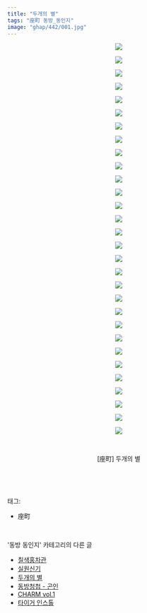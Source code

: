 ```yaml
---
title: "두개의 별"
tags: "座町 동방_동인지"
image: "ghap/442/001.jpg"
---
```

<div class="article">
<p style="text-align: center; clear: none; float: none;"><img src="{{ site.nasurl }}/ghap/442/001.jpg"/></p>
<p style="text-align: center; clear: none; float: none;"><img src="{{ site.nasurl }}/ghap/442/002.jpg"/></p>
<p style="text-align: center; clear: none; float: none;"><img src="{{ site.nasurl }}/ghap/442/003.jpg"/></p>
<p style="text-align: center; clear: none; float: none;"><img src="{{ site.nasurl }}/ghap/442/004.jpg"/></p>
<p style="text-align: center; clear: none; float: none;"><img src="{{ site.nasurl }}/ghap/442/005.jpg"/></p>
<p style="text-align: center; clear: none; float: none;"><img src="{{ site.nasurl }}/ghap/442/006.jpg"/></p>
<p style="text-align: center; clear: none; float: none;"><img src="{{ site.nasurl }}/ghap/442/007.jpg"/></p>
<p style="text-align: center; clear: none; float: none;"><img src="{{ site.nasurl }}/ghap/442/008.jpg"/></p>
<p style="text-align: center; clear: none; float: none;"><img src="{{ site.nasurl }}/ghap/442/009.jpg"/></p>
<p style="text-align: center; clear: none; float: none;"><img src="{{ site.nasurl }}/ghap/442/010.jpg"/></p>
<p style="text-align: center; clear: none; float: none;"><img src="{{ site.nasurl }}/ghap/442/011.jpg"/></p>
<p style="text-align: center; clear: none; float: none;"><img src="{{ site.nasurl }}/ghap/442/012.jpg"/></p>
<p style="text-align: center; clear: none; float: none;"><img src="{{ site.nasurl }}/ghap/442/013.jpg"/></p>
<p style="text-align: center; clear: none; float: none;"><img src="{{ site.nasurl }}/ghap/442/014.jpg"/></p>
<p style="text-align: center; clear: none; float: none;"><img src="{{ site.nasurl }}/ghap/442/015.jpg"/></p>
<p style="text-align: center; clear: none; float: none;"><img src="{{ site.nasurl }}/ghap/442/016.jpg"/></p>
<p style="text-align: center; clear: none; float: none;"><img src="{{ site.nasurl }}/ghap/442/017.jpg"/></p>
<p style="text-align: center; clear: none; float: none;"><img src="{{ site.nasurl }}/ghap/442/018.jpg"/></p>
<p style="text-align: center; clear: none; float: none;"><img src="{{ site.nasurl }}/ghap/442/019.jpg"/></p>
<p style="text-align: center; clear: none; float: none;"><img src="{{ site.nasurl }}/ghap/442/020.jpg"/></p>
<p style="text-align: center; clear: none; float: none;"><img src="{{ site.nasurl }}/ghap/442/021.jpg"/></p>
<p style="text-align: center; clear: none; float: none;"><img src="{{ site.nasurl }}/ghap/442/022.jpg"/></p>
<p style="text-align: center; clear: none; float: none;"><img src="{{ site.nasurl }}/ghap/442/023.jpg"/></p>
<p style="text-align: center; clear: none; float: none;"><img src="{{ site.nasurl }}/ghap/442/024.jpg"/></p>
<p style="text-align: center; clear: none; float: none;"><img src="{{ site.nasurl }}/ghap/442/025.jpg"/></p>
<p style="text-align: center; clear: none; float: none;"><img src="{{ site.nasurl }}/ghap/442/026.jpg"/></p>
<p style="text-align: center; clear: none; float: none;"><img src="{{ site.nasurl }}/ghap/442/027.jpg"/></p>
<p style="text-align: center; clear: none; float: none;"><img src="{{ site.nasurl }}/ghap/442/028.jpg"/></p>
<p style="text-align: center; clear: none; float: none;"><img src="{{ site.nasurl }}/ghap/442/029.jpg"/></p>
<p style="text-align: center; clear: none; float: none;"><img src="{{ site.nasurl }}/ghap/442/030.jpg"/></p>
<p style="text-align: center; clear: none; float: none;"><br/></p>
<p style="text-align: center; clear: none; float: none;">[座町] 두개의 별</p>
<p><br/></p>
</div><br/>
<div class="tagTrail">
<p>태그: </p>
<ul>
<li>座町</li>
</ul>
</div><br/>
<div class="another">
<p>'동방 동인지' 카테고리의 다른 글</p>
<ul>
<li><a href="/2016-06-21-ghap_444">칠색홍차관</a></li>
<li><a href="/2016-06-21-ghap_443">실원신기</a></li>
<li><a href="/2016-06-21-ghap_442">두개의 별</a></li>
<li><a href="/2016-06-21-ghap_441">동방청첩 - 곤인</a></li>
<li><a href="/2016-06-21-ghap_440">CHARM vol.1</a></li>
<li><a href="/2016-06-21-ghap_439">타이거 인스톨</a></li>
</ul>
</div><br/>
<div class="cb_module cb_fluid">
<div class="cb_wrt cb_profile">
</div><!-- commentList close -->
</div><br/>
